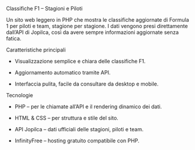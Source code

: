 Classifiche F1 – Stagioni e Piloti

Un sito web leggero in PHP che mostra le classifiche aggiornate di Formula 1 per piloti e team, stagione per stagione. 
I dati vengono presi direttamente dall’API di Jopilca, così da avere sempre informazioni aggiornate senza fatica.

Caratteristiche principali

- Visualizzazione semplice e chiara delle classifiche F1.

- Aggiornamento automatico tramite API.

- Interfaccia pulita, facile da consultare da desktop e mobile.

Tecnologie

- PHP – per le chiamate all’API e il rendering dinamico dei dati.

- HTML & CSS – per struttura e stile del sito.

- API Jopilca – dati ufficiali delle stagioni, piloti e team.

- InfinityFree – hosting gratuito compatibile con PHP.
